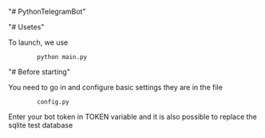 "# PythonTelegramBot"

"# Usetes"

To launch, we use

			python main.py

"# Before starting"

You need to go in and configure basic settings they are in the file

			config.py
			
Enter your bot token in TOKEN variable and it is also possible to replace the sqlite test database

